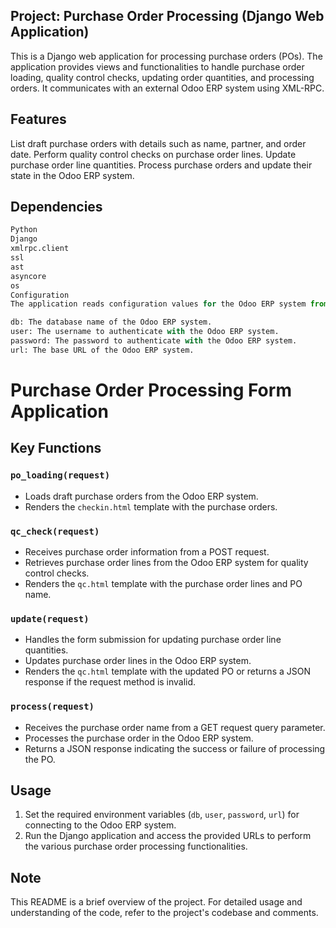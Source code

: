 ## Project: Purchase Order Processing (Django Web Application)

This is a Django web application for processing purchase orders (POs). The application provides views and functionalities to handle purchase order loading, quality control checks, updating order quantities, and processing orders. It communicates with an external Odoo ERP system using XML-RPC.

## Features
List draft purchase orders with details such as name, partner, and order date.
Perform quality control checks on purchase order lines.
Update purchase order line quantities.
Process purchase orders and update their state in the Odoo ERP system.

## Dependencies

```python
Python
Django
xmlrpc.client
ssl
ast
asyncore
os
Configuration
The application reads configuration values for the Odoo ERP system from environment variables:

db: The database name of the Odoo ERP system.
user: The username to authenticate with the Odoo ERP system.
password: The password to authenticate with the Odoo ERP system.
url: The base URL of the Odoo ERP system.
```


# Purchase Order Processing Form Application

## Key Functions

### `po_loading(request)`
- Loads draft purchase orders from the Odoo ERP system.
- Renders the `checkin.html` template with the purchase orders.

### `qc_check(request)`
- Receives purchase order information from a POST request.
- Retrieves purchase order lines from the Odoo ERP system for quality control checks.
- Renders the `qc.html` template with the purchase order lines and PO name.

### `update(request)`
- Handles the form submission for updating purchase order line quantities.
- Updates purchase order lines in the Odoo ERP system.
- Renders the `qc.html` template with the updated PO or returns a JSON response if the request method is invalid.

### `process(request)`
- Receives the purchase order name from a GET request query parameter.
- Processes the purchase order in the Odoo ERP system.
- Returns a JSON response indicating the success or failure of processing the PO.

## Usage

1. Set the required environment variables (`db`, `user`, `password`, `url`) for connecting to the Odoo ERP system.
2. Run the Django application and access the provided URLs to perform the various purchase order processing functionalities.

## Note

This README is a brief overview of the project. For detailed usage and understanding of the code, refer to the project's codebase and comments.
